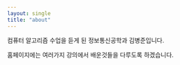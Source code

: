 ```yaml
---
layout: single
title: "about"
---
```




컴퓨터 알고리즘 수업을 듣게 된 정보통신공학과 김병준입니다.



홈페이지에는 여러가지 강의에서 배운것들을 다루도록 하겠습니다.

